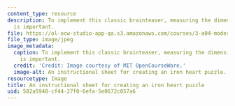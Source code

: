 ```yaml
---
content_type: resource
description: To implement this classic brainteaser, measuring the dimensions accurately
  is important.
file: https://ol-ocw-studio-app-qa.s3.amazonaws.com/courses/3-a04-modern-blacksmithing-and-physical-metallurgy-fall-2008/582a5948cf4427f06efa5e0672c057a6_115.jpg
file_type: image/jpeg
image_metadata:
  caption: To implement this classic brainteaser, measuring the dimensions accurately
    is important.
  credit: 'Credit: Image courtesy of MIT OpenCourseWare.'
  image-alt: An instructional sheet for creating an iron heart puzzle.
resourcetype: Image
title: An instructional sheet for creating an iron heart puzzle
uid: 582a5948-cf44-27f0-6efa-5e0672c057a6
---
```


